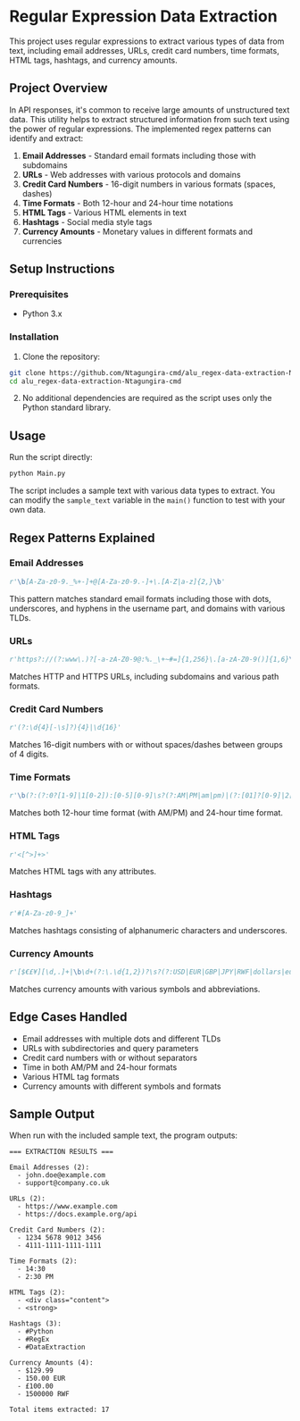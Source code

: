 # Regular Expression Data Extraction

This project uses regular expressions to extract various types of data from text, including email addresses, URLs, credit card numbers, time formats, HTML tags, hashtags, and currency amounts.

## Project Overview

In API responses, it's common to receive large amounts of unstructured text data. This utility helps to extract structured information from such text using the power of regular expressions. The implemented regex patterns can identify and extract:

1. **Email Addresses** - Standard email formats including those with subdomains
2. **URLs** - Web addresses with various protocols and domains
3. **Credit Card Numbers** - 16-digit numbers in various formats (spaces, dashes)
4. **Time Formats** - Both 12-hour and 24-hour time notations
5. **HTML Tags** - Various HTML elements in text
6. **Hashtags** - Social media style tags
7. **Currency Amounts** - Monetary values in different formats and currencies

## Setup Instructions

### Prerequisites
- Python 3.x

### Installation
1. Clone the repository:
```bash
git clone https://github.com/Ntagungira-cmd/alu_regex-data-extraction-Ntagungira-cmd.git
cd alu_regex-data-extraction-Ntagungira-cmd
```

2. No additional dependencies are required as the script uses only the Python standard library.

## Usage

Run the script directly:

```bash
python Main.py
```

The script includes a sample text with various data types to extract. You can modify the `sample_text` variable in the `main()` function to test with your own data.

## Regex Patterns Explained

### Email Addresses
```python
r'\b[A-Za-z0-9._%+-]+@[A-Za-z0-9.-]+\.[A-Z|a-z]{2,}\b'
```
This pattern matches standard email formats including those with dots, underscores, and hyphens in the username part, and domains with various TLDs.

### URLs
```python
r'https?://(?:www\.)?[-a-zA-Z0-9@:%._\+~#=]{1,256}\.[a-zA-Z0-9()]{1,6}\b(?:[-a-zA-Z0-9()@:%_\+.~#?&//=]*)'
```
Matches HTTP and HTTPS URLs, including subdomains and various path formats.

### Credit Card Numbers
```python
r'(?:\d{4}[-\s]?){4}|\d{16}'
```
Matches 16-digit numbers with or without spaces/dashes between groups of 4 digits.

### Time Formats
```python
r'\b(?:(?:0?[1-9]|1[0-2]):[0-5][0-9]\s?(?:AM|PM|am|pm)|(?:[01]?[0-9]|2[0-3]):[0-5][0-9])\b'
```
Matches both 12-hour time format (with AM/PM) and 24-hour time format.

### HTML Tags
```python
r'<[^>]+>'
```
Matches HTML tags with any attributes.

### Hashtags
```python
r'#[A-Za-z0-9_]+'
```
Matches hashtags consisting of alphanumeric characters and underscores.

### Currency Amounts
```python
r'[$€£¥][\d,.]+|\b\d+(?:\.\d{1,2})?\s?(?:USD|EUR|GBP|JPY|RWF|dollars|euros|pounds)\b'
```
Matches currency amounts with various symbols and abbreviations.

## Edge Cases Handled

- Email addresses with multiple dots and different TLDs
- URLs with subdirectories and query parameters
- Credit card numbers with or without separators
- Time in both AM/PM and 24-hour formats
- Various HTML tag formats
- Currency amounts with different symbols and formats

## Sample Output

When run with the included sample text, the program outputs:

```
=== EXTRACTION RESULTS ===

Email Addresses (2):
  - john.doe@example.com
  - support@company.co.uk

URLs (2):
  - https://www.example.com
  - https://docs.example.org/api

Credit Card Numbers (2):
  - 1234 5678 9012 3456
  - 4111-1111-1111-1111

Time Formats (2):
  - 14:30
  - 2:30 PM

HTML Tags (2):
  - <div class="content">
  - <strong>

Hashtags (3):
  - #Python
  - #RegEx
  - #DataExtraction

Currency Amounts (4):
  - $129.99
  - 150.00 EUR
  - £100.00
  - 1500000 RWF

Total items extracted: 17
```
